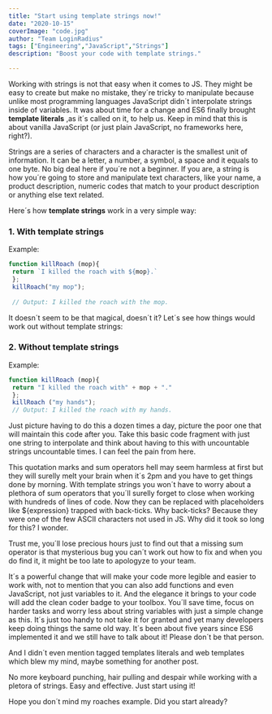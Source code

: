 ```yaml
---
title: "Start using template strings now!"
date: "2020-10-15"
coverImage: "code.jpg"
author: "Team LoginRadius"
tags: ["Engineering","JavaScript","Strings"]
description: "Boost your code with template strings."

---
```


Working with strings is not that easy when it comes to JS. They might be easy to create but make no mistake, they´re tricky to manipulate because unlike most programming languages JavaScript didn´t interpolate strings inside of variables. It was about time for a change and ES6 finally brought **template literals** ,as it´s called on it, to help us.
Keep in mind that this is about vanilla JavaScript (or just plain JavaScript, no frameworks here, right?).

Strings are a series of characters and a character is the smallest unit of information. It can be a letter, a number, a symbol, a space and it equals to one byte.
No big deal here if you´re not a beginner. If you are, a string is how you´re going to store and manipulate text characters, like your name, a product description, numeric codes that match to your product description or anything else text related. 

Here´s how **template strings** work in a very simple way:

### **1. With template strings**

Example:
```js
function killRoach (mop){
 return `I killed the roach with ${mop}.`
 };
 killRoach("my mop");
 
 // Output: I killed the roach with the mop.
```

It doesn´t seem to be that magical, doesn´t it? Let´s see how things would work out without template strings:

### **2. Without template strings**

Example:
```js
function killRoach (mop){
 return "I killed the roach with" + mop + "."
 };
 killRoach ("my hands");
 // Output: I killed the roach with my hands.
```

Just picture having to do this a dozen times a day, picture the poor one that will maintain this code after you. Take this basic code fragment with just one string to interpolate and think about having to this with uncountable strings uncountable times. I can feel the pain from here.

This quotation marks and sum operators hell may seem harmless at first but they will surelly melt your brain when it´s 2pm and you have to get things done by morning. With template strings you won´t have to worry about a plethora of sum operators that you´ll surelly forget to close when working with hundreds of lines of code.  Now they can be replaced with placeholders like ${expression} trapped with back-ticks. Why back-ticks? Because they were one of the few ASCII characters not used in JS. Why did it took so long for this? I wonder. 

Trust me, you´ll lose precious hours just to find out that a missing sum operator is that mysterious bug you can´t work out how to fix and when you do find it, it might be too late to apologyze to your team. 

It´s a powerful change that will make your code more legible and easier to work with, not to mention that you can also add functions and even JavaScript, not just variables to it. And the elegance it brings to your code will add the clean coder badge to your toolbox. You´ll save time, focus on harder tasks and worry less about string variables with just a simple change as this. It´s just too handy to not take it for granted and yet many developers keep doing things the same old way. It´s been about five years since ES6 implemented it and we still have to talk about it! Please don´t be that person.

And I didn´t even mention tagged templates literals and web templates which blew my mind, maybe something for another post.

No more keyboard punching, hair pulling and despair while working with a pletora of strings. Easy and effective. Just start using it!

Hope you don´t mind my roaches example. Did you start already?

